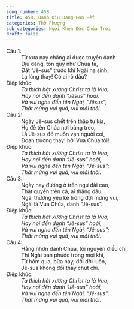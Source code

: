 ```yaml
---
song_number: 458
title: 458. Danh Dịu Dàng Hơn Hết
categories: Thờ Phượng
sub_categories: Ngợi Khen Đức Chúa Trời
draft: false
---
```

<dl><dt>Câu 1:</dt><dd data-verse="1">Từ xưa nay chẳng ai được truyền danh <br/>Dịu dàng, tôn quý như Chúa ta, <br/>Đặt “Jê-sus” trước khi Ngài hạ sinh, <br/>Lạ lùng thay! Có ai rõ đâu? </dd><dt>Điệp khúc:</dt><dd data-chorus="1"><em>Ta thích hát xướng Christ ta là Vua, <br/>Hay nói đến danh “Jêsus” hoài, <br/> Và vui nghe đến tên Ngài, “Jêsus”; <br/>Thật mừng vui quá, vui mãi thôi. </em></dd><dt>Câu 2:</dt><dd data-verse="2">Ngày Jê-sus chết trên thập tự kia, <br/>Họ đề tên Chúa nơi bảng treo, <br/>Là Jê-sus đó muôn vạn người coi, <br/>Đoạn trường thay! hỡi Vua Chúa tôi! </dd><dt>Điệp khúc:</dt><dd data-chorus="1"><em>Ta thích hát xướng Christ ta là Vua, <br/>Hay nói đến danh “Jê-sus” hoài, <br/>Và vui nghe đến tên Ngài, “Jê-sus”; <br/>Thật mừng vui quá, vui mãi thôi. </em></dd><dt>Câu 3:</dt><dd data-verse="3">Ngày nay đương ở trên ngự đài cao, <br/>Thật quyền trên cả, ai thắng đâu, <br/>Ngài thương yêu kẻ trông đợi mừng vui, <br/>Ngài là Vua Chúa, danh “Jê-sus”. </dd><dt>Điệp khúc:</dt><dd data-chorus="1"><em>Ta thích hát xướng Christ ta là Vua, <br/>Hay nói đến danh “Jê-sus” hoài, <br/>Và vui nghe đến tên Ngài, “Jê-sus”; <br/>Thật mừng vui quá, vui mãi thôi. </em></dd><dt>Câu 4:</dt><dd data-verse="4">Hằng nhơn danh Chúa, tôi nguyện điều chi, <br/>Thì Ngài ban phước trong mọi khi, <br/>Từ hôm qua, bữa nay, đời đời luôn, <br/>Jê-sus không đổi thay chút chi. </dd><dt>Điệp khúc:</dt><dd data-chorus="1"><em>Ta thích hát xướng Christ ta là Vua, <br/>Hay nói đến danh “Jê-sus” hoài, <br/>Và vui nghe đến tên Ngài, “Jê-sus”; <br/>Thật mừng vui quá, vui mãi thôi. </em></dd></dl>